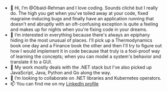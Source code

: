 - 👋 Hi, I’m @Obaid-Rehman and I love coding. Sounds cliché but I really do. The high you get when you've toiled away at your code, fixed magraine-inducing bugs and finally have
  an application running that doesn't end abruptly with an oft-confusing exception is quite a feeling and makes up for nights when you're fixing code in your dreams.
- 👀 I’m interested in everything because there's always an epiphany hiding in the most unusual of places. I'll pick up a Thermodynamics book one day and a Finance book the other and then
  I'll try to figure out how I would implement it in code because that truly is a fool-proof way of learning the concepts; when you can model a system's behavior and translate it to a 
  GUI.
- 🌱 My work mostly deals with the .NET stack but I've also picked up JavaScript, Java, Python and Go along the way.  
- 💞️ I’m looking to collaborate on .NET libraries and Kubernetes operators.
- 📫 You can find me on my [LinkedIn profile](https://www.linkedin.com/in/obaidkhattak/)

<script src="https://platform.linkedin.com/badges/js/profile.js" async defer type="text/javascript"></script>


<!---
Obaid-Rehman/Obaid-Rehman is a ✨ special ✨ repository because its `README.md` (this file) appears on your GitHub profile.
You can click the Preview link to take a look at your changes.
--->
